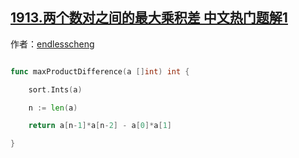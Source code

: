 ## [1913.两个数对之间的最大乘积差 中文热门题解1](https://leetcode.cn/problems/maximum-product-difference-between-two-pairs/solutions/100000/tan-xin-qu-zui-da-liang-ge-he-zui-xiao-l-mvja)

作者：[endlesscheng](https://leetcode.cn/u/endlesscheng)
```go
func maxProductDifference(a []int) int {
	sort.Ints(a)
	n := len(a)
	return a[n-1]*a[n-2] - a[0]*a[1]
}
```